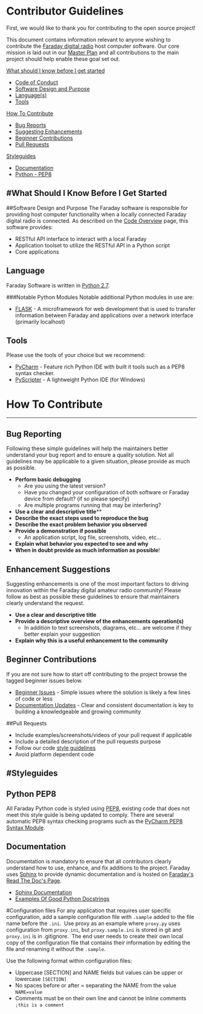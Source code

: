 # Contributor Guidelines

First, we would like to thank you for contributing to the open source project!

This document contains information relevant to anyone wishing to contribute the [Faraday digital radio](https://faradayrf.com) host computer software. Our core mission is laid out in our [Master Plan](https://faradayrf.com/faradayrf-master-plan/) and all contributions to the main project should help enable these goal set out.

[What should I know before I get started](#get_started)

* [Code of Conduct](#code_of_conduct)
* [Software Design and Purpose](#software_design)
* [Language(s)](#language)
* [Tools](#tools)

[How To Contribute](#how_to_contribute)

* [Bug Reports](#bug_reporting)
* [Suggesting Enhancements](#enhancement_suggestions)
* [Beginner Contributions](#beginner_contributions)
* [Pull Requests](#pull_requests)

[Styleguides](#styleguides)

* [Documentation](#documentation)
* [Python - PEP8](#pep8)

#What Should I Know Before I Get Started <a name="get_started"></a>
---

##Software Design and Purpose <a name="software_design"></a>
The Faraday software is responsible for providing host computer functionality when a locally connected Faraday digital radio is connected. As described on the [Code Overview](https://faradayrf.com/code/) page, this software provides:

* RESTful API interface to interact with a local Faraday
* Application toolset to utilize the RESTful API in a Python script
* Core applications


## Language <a name="language"></a>
Faraday Software is written in [Python 2.7](https://www.python.org/downloads/).

###Notable Python Modules <a name="notable_python_modules"></a>
Notable additional Python modules in use are:

* [FLASK](http://flask.pocoo.org/) - A microframework for web development that is used to transfer information between Faraday and applications over a network interface (primarily localhost)

## Tools<a name="tools"></a>
Please use the tools of your choice but we recommend:

* [PyCharm](https://www.jetbrains.com/pycharm/?fromMenu) - Feature rich Python IDE with built it tools such as a PEP8 syntax checker.
* [PyScripter](https://sourceforge.net/projects/pyscripter/) - A lightweight Python IDE (for Windows)

# How To Contribute <a name="how_to_contribute"></a>

---

## Bug Reporting <a name="bug_reporting"></a>

Following these simple guidelines will help the maintainers better understand your bug report and to ensure a quality solution. Not all guidelines may be applicable to a given situation, please provide as much as possible.

* **Perform basic debugging**
  * Are you using the latest version?
  * Have you changed your configuration of both software or Faraday device from default? (if so please specify)
  * Are multiple programs running that may be interfering?
* **Use a clear and descriptive title****
* **Describe the exact steps used to reproduce the bug**
* **Describe the exact problem behavior you observed**
* **Provide a demonstration if possible**
  * An application script, log file, screenshots, video, etc...
* **Explain what behavior you expected to see and why**
* **When in doubt provide as much information as possible**!

## Enhancement Suggestions <a name="enhancement_suggestions"></a>

Suggesting enhancements is one of the most important factors to driving innovation within the Faraday digital amateur radio community! Please follow as best as possible these guidelines to ensure that maintainers clearly understand the request.

* **Use a clear and descriptive title**
* **Provide a descriptive overview of the enhancements operation(s)**
  * In addition to text screenshots, diagrams, etc... are welcome if they better explain your suggestion
* **Explain why this is a useful enhancement to the community**


## Beginner Contributions <a name="beginner_contributions"></a>

If you are not sure how to start off contributing to the project browse the tagged beginner issues below.

* [Beginner Issues](https://github.com/FaradayRF/Faraday-Software/labels/Beginner) - Simple issues where the solution is likely a few lines of code or less
* [Documentation Updates](https://github.com/FaradayRF/Faraday-Software/labels/Documentation) - Clear and consistent documentation is key to building a knowledgeable and growing community


##Pull Requests <a name="pull_requests"></a>

* Include examples/screenshots/videos of your pull request if applicable
* Include a detailed description of the pull requests purpose
* Follow our code [style guidelines](#styleguides)
* Avoid platform dependent code
 

#Styleguides <a name="styleguides"></a>
---

## Python PEP8 <a name="pep8"></a>

All Faraday Python code is styled using [PEP8](https://www.python.org/dev/peps/pep-0008/), existing code that does not meet this style guide is being updated to comply. There are several automatic PEP8 syntax checking programs such as the [PyCharm PEP8 Syntax Module](https://blog.jetbrains.com/pycharm/2013/02/long-awaited-pep-8-checks-on-the-fly-improved-doctest-support-and-more-in-pycharm-2-7/).

## Documentation <a name="documentation"></a>

Documentation is mandatory to ensure that all contributors clearly understand how to use, enhance, and fix additions to the project. Faraday uses [Sphinx](http://www.sphinx-doc.org/en/stable/index.html) to provide dynamic documentation and is hosted on [Faraday's Read The Doc's Page](http://faraday-software.readthedocs.io/en/latest/).

* [Sphinx Documentation](http://www.sphinx-doc.org/en/stable/contents.html)
* [Examples Of Good Python Docstrings](http://www.sphinx-doc.org/en/stable/ext/example_google.html)

#Configuration files
For any application that requires user specific configuration, add a sample configuration file with `.sample` added to the file name before the `.ini`.  Use proxy as an example where `proxy.py` uses configuration from `proxy.ini`, but `proxy.sample.ini` is stored in git and `proxy.ini` is in .gitignore.  The end user needs to create their own local copy of the configuration file that contains their information by editing the file and renaming it without the `.sample`.

Use the following format within configuration files:
* Uppercase [SECTION] and NAME fields but values can be upper or lowercase
`[SECTION]`
* No spaces before or after = separating the NAME from the value
`NAME=value`
* Comments must be on their own line and cannot be inline comments
`;this is a comment`